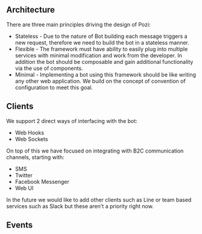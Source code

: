 ## Architecture

There are three main principles driving the design of Pozi:

- Stateless - Due to the nature of Bot building each message triggers a new request, therefore we need to build the bot in a stateless manner.
- Flexible - The framework must have ability to easily plug into multiple services with minimal modification and work from the developer. In addition the bot should be composable and gain additional functionality via the use of components.
- Minimal - Implementing a bot using this framework should be like writing any other web application. We build on the concept of convention of configuration to meet this goal.

## Clients

We support 2 direct ways of interfacing with the bot:

- Web Hooks
- Web Sockets

On top of this we have focused on integrating with B2C communication channels, starting with:

- SMS
- Twitter
- Facebook Messenger
- Web UI

In the future we would like to add other clients such as Line or team based services such as Slack but these aren't a priority right now.

## Events
